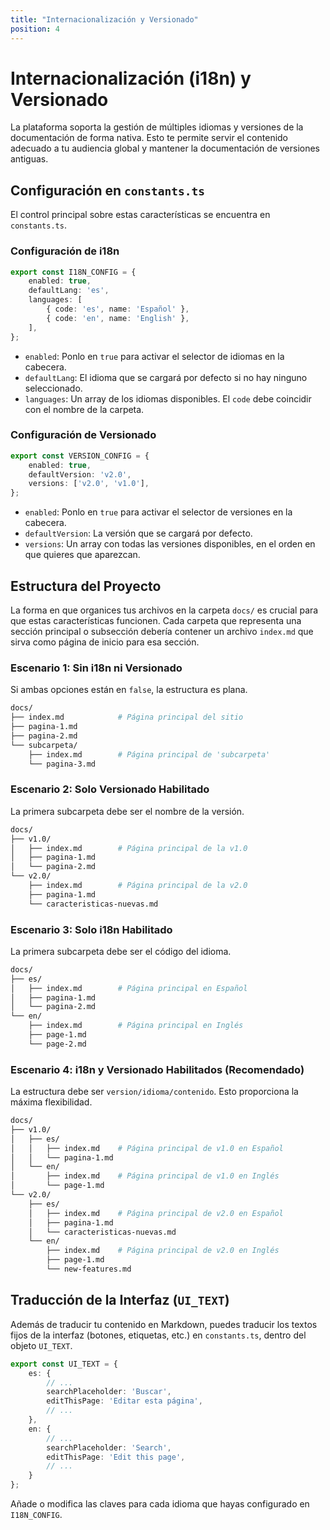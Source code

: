 ```yaml
---
title: "Internacionalización y Versionado"
position: 4
---
```


# Internacionalización (i18n) y Versionado

La plataforma soporta la gestión de múltiples idiomas y versiones de la documentación de forma nativa. Esto te permite servir el contenido adecuado a tu audiencia global y mantener la documentación de versiones antiguas.

## Configuración en `constants.ts`

El control principal sobre estas características se encuentra en `constants.ts`.

### Configuración de i18n
```typescript
export const I18N_CONFIG = {
    enabled: true,
    defaultLang: 'es',
    languages: [
        { code: 'es', name: 'Español' },
        { code: 'en', name: 'English' },
    ],
};
```
- `enabled`: Ponlo en `true` para activar el selector de idiomas en la cabecera.
- `defaultLang`: El idioma que se cargará por defecto si no hay ninguno seleccionado.
- `languages`: Un array de los idiomas disponibles. El `code` debe coincidir con el nombre de la carpeta.

### Configuración de Versionado
```typescript
export const VERSION_CONFIG = {
    enabled: true,
    defaultVersion: 'v2.0',
    versions: ['v2.0', 'v1.0'],
};
```
- `enabled`: Ponlo en `true` para activar el selector de versiones en la cabecera.
- `defaultVersion`: La versión que se cargará por defecto.
- `versions`: Un array con todas las versiones disponibles, en el orden en que quieres que aparezcan.

## Estructura del Proyecto

La forma en que organices tus archivos en la carpeta `docs/` es crucial para que estas características funcionen. Cada carpeta que representa una sección principal o subsección debería contener un archivo `index.md` que sirva como página de inicio para esa sección.

### Escenario 1: Sin i18n ni Versionado
Si ambas opciones están en `false`, la estructura es plana.
```bash
docs/
├── index.md            # Página principal del sitio
├── pagina-1.md
├── pagina-2.md
└── subcarpeta/
    ├── index.md        # Página principal de 'subcarpeta'
    └── pagina-3.md
```

### Escenario 2: Solo Versionado Habilitado
La primera subcarpeta debe ser el nombre de la versión.
```bash
docs/
├── v1.0/
│   ├── index.md        # Página principal de la v1.0
│   ├── pagina-1.md
│   └── pagina-2.md
└── v2.0/
    ├── index.md        # Página principal de la v2.0
    ├── pagina-1.md
    └── caracteristicas-nuevas.md
```

### Escenario 3: Solo i18n Habilitado
La primera subcarpeta debe ser el código del idioma.
```bash
docs/
├── es/
│   ├── index.md        # Página principal en Español
│   ├── pagina-1.md
│   └── pagina-2.md
└── en/
    ├── index.md        # Página principal en Inglés
    ├── page-1.md
    └── page-2.md
```

### Escenario 4: i18n y Versionado Habilitados (Recomendado)
La estructura debe ser `version/idioma/contenido`. Esto proporciona la máxima flexibilidad.
```bash
docs/
├── v1.0/
│   ├── es/
│   │   ├── index.md    # Página principal de v1.0 en Español
│   │   └── pagina-1.md
│   └── en/
│       ├── index.md    # Página principal de v1.0 en Inglés
│       └── page-1.md
└── v2.0/
    ├── es/
    │   ├── index.md    # Página principal de v2.0 en Español
    │   ├── pagina-1.md
    │   └── caracteristicas-nuevas.md
    └── en/
        ├── index.md    # Página principal de v2.0 en Inglés
        ├── page-1.md
        └── new-features.md
```

## Traducción de la Interfaz (`UI_TEXT`)

Además de traducir tu contenido en Markdown, puedes traducir los textos fijos de la interfaz (botones, etiquetas, etc.) en `constants.ts`, dentro del objeto `UI_TEXT`.

```typescript
export const UI_TEXT = {
    es: {
        // ...
        searchPlaceholder: 'Buscar',
        editThisPage: 'Editar esta página',
        // ...
    },
    en: {
        // ...
        searchPlaceholder: 'Search',
        editThisPage: 'Edit this page',
        // ...
    }
};
```
Añade o modifica las claves para cada idioma que hayas configurado en `I18N_CONFIG`.
